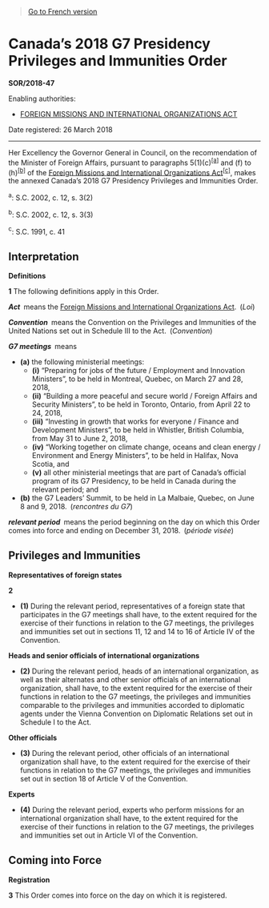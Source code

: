 > [Go to French version](/fr/Règlements/Décrets,%20ordonnances%20et%20règlements%20statutaires/2018/47.md)

# Canada’s 2018 G7 Presidency Privileges and Immunities Order

**SOR/2018-47**

Enabling authorities: 
- [FOREIGN MISSIONS AND INTERNATIONAL ORGANIZATIONS ACT](/en/Acts/Statutes%20of%20Canada/1991/c.%2041.md)

Date registered: 26 March 2018

----------

Her Excellency the Governor General in Council, on the recommendation of the Minister of Foreign Affairs, pursuant to paragraphs 5(1)(c)<sup><a href='#fn_draftSSS_hq_21098'>[a]</a></sup> and (f) to (h)<sup><a href='#fn_81000-2-3360_hq_21509'>[b]</a></sup> of the [Foreign Missions and International Organizations Act](/en/Acts/Statutes%20of%20Canada/1991/c.%2041.md)<sup><a href='#fn_81000-2-3360_hq_21510'>[c]</a></sup>, makes the annexed Canada’s 2018 G7 Presidency Privileges and Immunities Order.



<a name='fn_draftSSS_hq_21098'><sup>a</sup></a>: S.C. 2002, c. 12, s. 3(2)<br />

<a name='fn_81000-2-3360_hq_21509'><sup>b</sup></a>: S.C. 2002, c. 12, s. 3(3)<br />

<a name='fn_81000-2-3360_hq_21510'><sup>c</sup></a>: S.C. 1991, c. 41<br />


## Interpretation



**Definitions**

**1** The following definitions apply in this Order.

***Act*** means the [Foreign Missions and International Organizations Act](/en/Acts/Statutes%20of%20Canada/1991/c.%2041.md). (*Loi*)

***Convention*** means the Convention on the Privileges and Immunities of the United Nations set out in Schedule III to the Act. (*Convention*)

***G7 meetings*** means
- **(a)** the following ministerial meetings:
	- **(i)** “Preparing for jobs of the future / Employment and Innovation Ministers”, to be held in Montreal, Quebec, on March 27 and 28, 2018,
	- **(ii)** “Building a more peaceful and secure world / Foreign Affairs and Security Ministers”, to be held in Toronto, Ontario, from April 22 to 24, 2018,
	- **(iii)** “Investing in growth that works for everyone / Finance and Development Ministers”, to be held in Whistler, British Columbia, from May 31 to June 2, 2018,
	- **(iv)** “Working together on climate change, oceans and clean energy / Environment and Energy Ministers”, to be held in Halifax, Nova Scotia, and
	- **(v)** all other ministerial meetings that are part of Canada’s official program of its G7 Presidency, to be held in Canada during the relevant period; and
- **(b)** the G7 Leaders’ Summit, to be held in La Malbaie, Quebec, on June 8 and 9, 2018. (*rencontres du G7*)

***relevant period*** means the period beginning on the day on which this Order comes into force and ending on December 31, 2018. (*période visée*)




## Privileges and Immunities



**Representatives of foreign states**

**2** 

- **(1)** During the relevant period, representatives of a foreign state that participates in the G7 meetings shall have, to the extent required for the exercise of their functions in relation to the G7 meetings, the privileges and immunities set out in sections 11, 12 and 14 to 16 of Article IV of the Convention.

**Heads and senior officials of international organizations**

- **(2)** During the relevant period, heads of an international organization, as well as their alternates and other senior officials of an international organization, shall have, to the extent required for the exercise of their functions in relation to the G7 meetings, the privileges and immunities comparable to the privileges and immunities accorded to diplomatic agents under the Vienna Convention on Diplomatic Relations set out in Schedule I to the Act.

**Other officials**

- **(3)** During the relevant period, other officials of an international organization shall have, to the extent required for the exercise of their functions in relation to the G7 meetings, the privileges and immunities set out in section 18 of Article V of the Convention.

**Experts**

- **(4)** During the relevant period, experts who perform missions for an international organization shall have, to the extent required for the exercise of their functions in relation to the G7 meetings, the privileges and immunities set out in Article VI of the Convention.




## Coming into Force



**Registration**

**3** This Order comes into force on the day on which it is registered.


